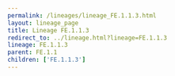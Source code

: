 ```yaml
---
permalink: /lineages/lineage_FE.1.1.3.html
layout: lineage_page
title: Lineage FE.1.1.3
redirect_to: ../lineage.html?lineage=FE.1.1.3
lineage: FE.1.1.3
parent: FE.1.1
children: ['FE.1.1.3']
---
```


